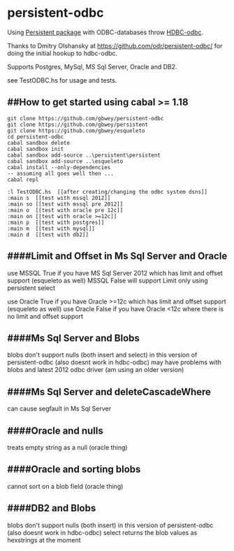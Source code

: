 persistent-odbc
===============
Using [Persistent package](http://hackage.haskell.org/package/persistent) with ODBC-databases 
throw [HDBC-odbc](http://hackage.haskell.org/package/hdbc-odbc).

Thanks to Dmitry Olshansky at https://github.com/odr/persistent-odbc/
for doing the initial hookup to hdbc-odbc.

Supports Postgres, MySql, MS Sql Server, Oracle and DB2.

see TestODBC.hs for usage and tests.

##How to get started using cabal >= 1.18
--------------------------------------
    git clone https://github.com/gbwey/persistent-odbc
    git clone https://github.com/gbwey/persistent
    git clone https://github.com/gbwey/esqueleto
    cd persistent-odbc
    cabal sandbox delete
    cabal sandbox init
    cabal sandbox add-source ..\persistent\persistent
    cabal sandbox add-source ..\esqueleto
    cabal install --only-dependencies
    -- assuming all goes well then ...
    cabal repl
    
    :l TestODBC.hs  [[after creating/changing the odbc system dsns]]
    :main s  [[test with mssql 2012]]
    :main so [[test with mssql pre 2012]]
    :main o  [[test with oracle pre 12c]]
    :main on [[test with oracle >=12c]]
    :main p  [[test with postgres]]
    :main m  [[test with mysql]]
    :main d  [[test with db2]]

####Limit and Offset in Ms Sql Server and Oracle
--------------------------------------------
use MSSQL True if you have MS Sql Server 2012 which has limit and offset support (esqueleto as well)
MSSQL False will support Limit only using persistent select

use Oracle True if you have Oracle >=12c which has limit and offset support (esqueleto as well)
use Oracle False if you have Oracle <12c where there is no limit and offset support 

####Ms Sql Server and Blobs
-----------------------
blobs don't support nulls (both insert and select) in this version of persistent-odbc (also doesnt work in hdbc-odbc)
may have problems with blobs and latest 2012 odbc driver (am using an older version)

####Ms Sql Server and deleteCascadeWhere
------------------------------------
can cause segfault in Ms Sql Server

####Oracle and nulls
----------------
treats empty string as a null (oracle thing)

####Oracle and sorting blobs
------------------------
cannot sort on a blob field (oracle thing)

####DB2 and Blobs
-----------------------
blobs don't support nulls (both insert) in this version of persistent-odbc (also doesnt work in hdbc-odbc)
select returns the blob values as hexstrings at the moment
